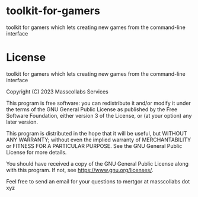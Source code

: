 # toolkit-for-gamers

toolkit for gamers which lets creating new games from the command-line interface

# License

toolkit for gamers which lets creating new games from the command-line interface

Copyright (C) 2023 Masscollabs Services

This program is free software: you can redistribute it and/or modify
it under the terms of the GNU General Public License as published by
the Free Software Foundation, either version 3 of the License, or
(at your option) any later version.

This program is distributed in the hope that it will be useful,
but WITHOUT ANY WARRANTY; without even the implied warranty of
MERCHANTABILITY or FITNESS FOR A PARTICULAR PURPOSE.  See the
GNU General Public License for more details.

You should have received a copy of the GNU General Public License
along with this program.  If not, see <https://www.gnu.org/licenses/>.

Feel free to send an email for your questions to mertgor at masscollabs dot xyz
